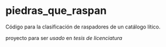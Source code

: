 # piedras_que_raspan
Código para la clasificación de raspadores de un catálogo lítico.

proyecto para ser *usado* en _tesis de licenciatura_
